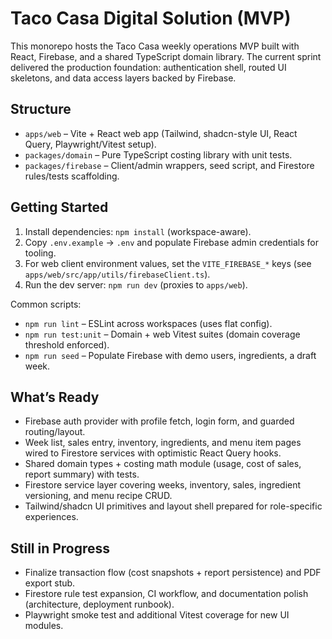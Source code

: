 # Taco Casa Digital Solution (MVP)

This monorepo hosts the Taco Casa weekly operations MVP built with React, Firebase, and a shared TypeScript domain library. The current sprint delivered the production foundation: authentication shell, routed UI skeletons, and data access layers backed by Firebase.

## Structure

- `apps/web` – Vite + React web app (Tailwind, shadcn-style UI, React Query, Playwright/Vitest setup).
- `packages/domain` – Pure TypeScript costing library with unit tests.
- `packages/firebase` – Client/admin wrappers, seed script, and Firestore rules/tests scaffolding.

## Getting Started

1. Install dependencies: `npm install` (workspace-aware).
2. Copy `.env.example` → `.env` and populate Firebase admin credentials for tooling.
3. For web client environment values, set the `VITE_FIREBASE_*` keys (see `apps/web/src/app/utils/firebaseClient.ts`).
4. Run the dev server: `npm run dev` (proxies to `apps/web`).

Common scripts:

- `npm run lint` – ESLint across workspaces (uses flat config).
- `npm run test:unit` – Domain + web Vitest suites (domain coverage threshold enforced).
- `npm run seed` – Populate Firebase with demo users, ingredients, a draft week.

## What’s Ready

- Firebase auth provider with profile fetch, login form, and guarded routing/layout.
- Week list, sales entry, inventory, ingredients, and menu item pages wired to Firestore services with optimistic React Query hooks.
- Shared domain types + costing math module (usage, cost of sales, report summary) with tests.
- Firestore service layer covering weeks, inventory, sales, ingredient versioning, and menu recipe CRUD.
- Tailwind/shadcn UI primitives and layout shell prepared for role-specific experiences.

## Still in Progress

- Finalize transaction flow (cost snapshots + report persistence) and PDF export stub.
- Firestore rule test expansion, CI workflow, and documentation polish (architecture, deployment runbook).
- Playwright smoke test and additional Vitest coverage for new UI modules.

